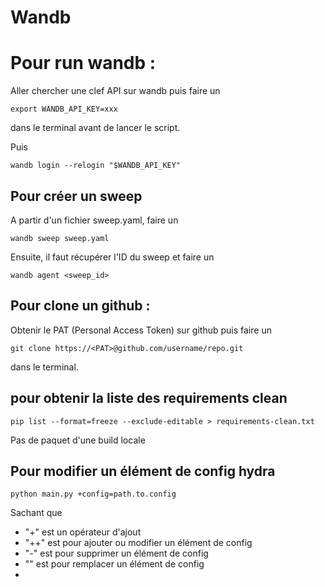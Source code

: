 # Wandb
# Pour run wandb : 
Aller chercher une clef API sur wandb puis faire un

    export WANDB_API_KEY=xxx 
dans le terminal avant de lancer le script.

Puis 

    wandb login --relogin "$WANDB_API_KEY"


## Pour créer un sweep
A partir d'un fichier sweep.yaml, faire un 

    wandb sweep sweep.yaml
Ensuite, il faut récupérer l'ID du sweep et faire un 

    wandb agent <sweep_id>

## Pour clone un github : 
Obtenir le PAT (Personal Access Token) sur github puis faire un 

    git clone https://<PAT>@github.com/username/repo.git 
dans le terminal.

## pour obtenir la liste des requirements clean
    pip list --format=freeze --exclude-editable > requirements-clean.txt
Pas de paquet d'une build locale

## Pour modifier un élément de config hydra
    python main.py +config=path.to.config
Sachant que 
- "+" est un opérateur d'ajout
- "++" est pour ajouter ou modifier un élément de config
- "-" est pour supprimer un élément de config
- "" est pour remplacer un élément de config
- 